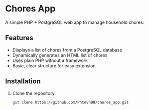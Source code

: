 # Chores App

A simple PHP + PostgreSQL web app to manage household chores.

## Features

- Displays a list of chores from a PostgreSQL database
- Dynamically generates an HTML list of chores
- Uses plain PHP without a framework
- Basic, clear structure for easy extension

## Installation

1. Clone the repository:

   ```bash
   git clone https://github.com/Phtevn98/chores_app.git

